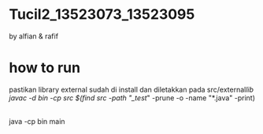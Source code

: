 # Tucil2_13523073_13523095

by alfian & rafif

# how to run

pastikan library external sudah di install dan diletakkan pada src/external*lib
<br>
javac -d bin -cp src $(find src -path "\_test*" -prune -o -name "\*.java" -print)

<br>
java -cp bin main
